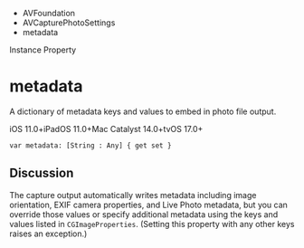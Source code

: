 

- AVFoundation
- AVCapturePhotoSettings
-  metadata 

Instance Property

# metadata

A dictionary of metadata keys and values to embed in photo file output.

iOS 11.0+iPadOS 11.0+Mac Catalyst 14.0+tvOS 17.0+

``` source
var metadata: [String : Any] { get set }
```

## Discussion

The capture output automatically writes metadata including image orientation, EXIF camera properties, and Live Photo metadata, but you can override those values or specify additional metadata using the keys and values listed in `CGImageProperties`. (Setting this property with any other keys raises an exception.)

